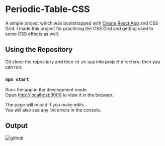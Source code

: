 # Periodic-Table-CSS

A simple project which was bootstrapped with [Create React App](https://github.com/facebook/create-react-app) and CSS Grid.
I made this project for practicing the CSS Grid and getting used to some CSS effects as well.

## Using the Repository

Git clone the repository and then `cd pt-app` into project directory; then you can run:

### `npm start`

Runs the app in the development mode.<br />
Open [http://localhost:3000](http://localhost:3000) to view it in the browser.

The page will reload if you make edits.<br />
You will also see any lint errors in the console.

## Output

![github](https://user-images.githubusercontent.com/7591614/203695958-23c597fb-22f9-4293-8517-3e9af4b1c74b.gif)
